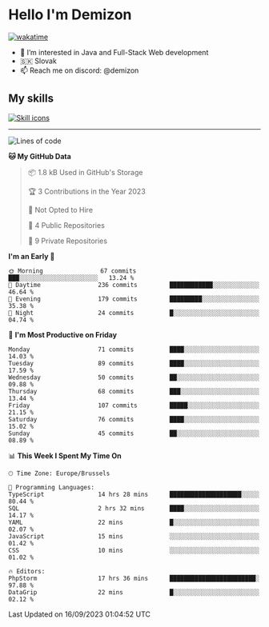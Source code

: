 # Hello I'm Demizon
[![wakatime](https://wakatime.com/badge/user/6ad1949f-d6d7-44f9-9eee-c35e54cc499b.svg)](https://wakatime.com/@6ad1949f-d6d7-44f9-9eee-c35e54cc499b)
- 👀 I’m interested in Java and Full-Stack Web development
- 🇸🇰 Slovak
- 📫 Reach me on discord: @demizon

## My skills
[![Skill icons](https://skillicons.dev/icons?i=java,js,ts,html,css,react,nextjs,tailwind,supabase,py,git,docker,linux,mysql,postgres,mongo&theme=dark)](https://github.com/Demizon3433)

---

<!--START_SECTION:waka-->
![Lines of code](https://img.shields.io/badge/From%20Hello%20World%20I%27ve%20Written-92.6%20thousand%20lines%20of%20code-blue)

**🐱 My GitHub Data** 

> 📦 1.8 kB Used in GitHub's Storage 
 > 
> 🏆 3 Contributions in the Year 2023
 > 
> 🚫 Not Opted to Hire
 > 
> 📜 4 Public Repositories 
 > 
> 🔑 9 Private Repositories 
 > 
**I'm an Early 🐤** 

```text
🌞 Morning                67 commits          ███░░░░░░░░░░░░░░░░░░░░░░   13.24 % 
🌆 Daytime                236 commits         ████████████░░░░░░░░░░░░░   46.64 % 
🌃 Evening                179 commits         █████████░░░░░░░░░░░░░░░░   35.38 % 
🌙 Night                  24 commits          █░░░░░░░░░░░░░░░░░░░░░░░░   04.74 % 
```
📅 **I'm Most Productive on Friday** 

```text
Monday                   71 commits          ████░░░░░░░░░░░░░░░░░░░░░   14.03 % 
Tuesday                  89 commits          ████░░░░░░░░░░░░░░░░░░░░░   17.59 % 
Wednesday                50 commits          ██░░░░░░░░░░░░░░░░░░░░░░░   09.88 % 
Thursday                 68 commits          ███░░░░░░░░░░░░░░░░░░░░░░   13.44 % 
Friday                   107 commits         █████░░░░░░░░░░░░░░░░░░░░   21.15 % 
Saturday                 76 commits          ████░░░░░░░░░░░░░░░░░░░░░   15.02 % 
Sunday                   45 commits          ██░░░░░░░░░░░░░░░░░░░░░░░   08.89 % 
```


📊 **This Week I Spent My Time On** 

```text
🕑︎ Time Zone: Europe/Brussels

💬 Programming Languages: 
TypeScript               14 hrs 28 mins      ████████████████████░░░░░   80.44 % 
SQL                      2 hrs 32 mins       ████░░░░░░░░░░░░░░░░░░░░░   14.17 % 
YAML                     22 mins             █░░░░░░░░░░░░░░░░░░░░░░░░   02.07 % 
JavaScript               15 mins             ░░░░░░░░░░░░░░░░░░░░░░░░░   01.42 % 
CSS                      10 mins             ░░░░░░░░░░░░░░░░░░░░░░░░░   01.02 % 

🔥 Editors: 
PhpStorm                 17 hrs 36 mins      ████████████████████████░   97.88 % 
DataGrip                 22 mins             █░░░░░░░░░░░░░░░░░░░░░░░░   02.12 % 
```


 Last Updated on 16/09/2023 01:04:52 UTC
<!--END_SECTION:waka-->
